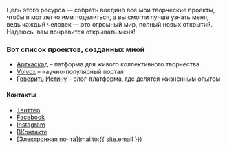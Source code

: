 Цель этого ресурса — собрать воедино все мои творческие проекты, чтобы я мог легко ими поделиться, а вы смогли лучше узнать меня, ведь каждый человек — это огромный мир, полный новых открытий. Надеюсь, вам понравится открывать меня!

### Вот список проектов, созданных мной
- [Арткаскад](https://artcascade.site) – патформа для живого коллективного творчества
- [Volvox](https://volvox.site) – научно-популярный портал
- [Говорить Истину](http://speakthetruth.ru.com) – блог-платформа, где делятся жизненным опытом

#### Контакты
- [Твиттер](https://twitter.com/pavel_shlepnev)
- [Facebook](https://www.facebook.com/pavelshlepnevarts)
- [Instagram](https://www.instagram.com/pavelshlepnev/)
- [ВКонтакте](https://vk.com/public93689497)
- [Электронная почта](mailto:{{ site.email }})